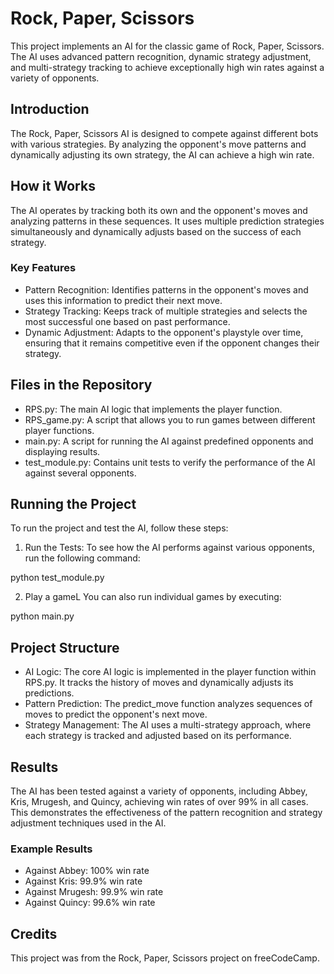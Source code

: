 # Rock, Paper, Scissors

This project implements an AI for the classic game of Rock, Paper, Scissors. The AI uses advanced pattern recognition, dynamic strategy adjustment, and multi-strategy tracking to achieve exceptionally high win rates against a variety of opponents.

## Introduction

The Rock, Paper, Scissors AI is designed to compete against different bots with various strategies. By analyzing the opponent's move patterns and dynamically adjusting its own strategy, the AI can achieve a high win rate.

## How it Works

The AI operates by tracking both its own and the opponent's moves and analyzing patterns in these sequences. It uses multiple prediction strategies simultaneously and dynamically adjusts based on the success of each strategy.

### Key Features

- Pattern Recognition: Identifies patterns in the opponent's moves and uses this information to predict their next move.
- Strategy Tracking: Keeps track of multiple strategies and selects the most successful one based on past performance.
- Dynamic Adjustment: Adapts to the opponent's playstyle over time, ensuring that it remains competitive even if the opponent changes their strategy.

## Files in the Repository

- RPS.py: The main AI logic that implements the player function.
- RPS_game.py: A script that allows you to run games between different player functions.
- main.py: A script for running the AI against predefined opponents and displaying results.
- test_module.py: Contains unit tests to verify the performance of the AI against several opponents.

## Running the Project

To run the project and test the AI, follow these steps:

1. Run the Tests: To see how the AI performs against various opponents, run the following command:

python test_module.py

2. Play a gameL You can also run individual games by executing:

python main.py

## Project Structure

- AI Logic: The core AI logic is implemented in the player function within RPS.py. It tracks the history of moves and dynamically adjusts its predictions.
- Pattern Prediction: The predict_move function analyzes sequences of moves to predict the opponent's next move.
- Strategy Management: The AI uses a multi-strategy approach, where each strategy is tracked and adjusted based on its performance.

## Results

The AI has been tested against a variety of opponents, including Abbey, Kris, Mrugesh, and Quincy, achieving win rates of over 99% in all cases. This demonstrates the effectiveness of the pattern recognition and strategy adjustment techniques used in the AI.

### Example Results

- Against Abbey: 100% win rate
- Against Kris: 99.9% win rate
- Against Mrugesh: 99.9% win rate
- Against Quincy: 99.6% win rate

## Credits

This project was from the Rock, Paper, Scissors project on freeCodeCamp.